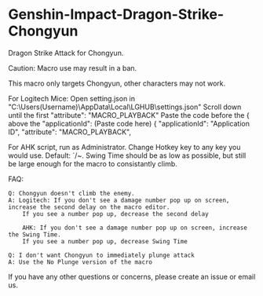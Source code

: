 # Genshin-Impact-Dragon-Strike-Chongyun
Dragon Strike Attack for Chongyun.

Caution: Macro use may result in a ban.

This macro only targets Chongyun, other characters may not work.

For Logitech Mice: Open setting.json in "C:\Users(Username)\AppData\Local\LGHUB\settings.json" Scroll down until the first "attribute": "MACRO_PLAYBACK" Paste the code before the { above the "applicationId": (Paste code here) { "applicationId": "Application ID", "attribute": "MACRO_PLAYBACK",

For AHK script, run as Administrator. Change Hotkey key to any key you would use. Default: `/~. Swing Time should be as low as possible, but still be large enough for the macro to consistantly climb.

FAQ:

    Q: Chongyun doesn't climb the enemy.
    A: Logitech: If you don't see a damage number pop up on screen, increase the second delay on the macro editor. 
        If you see a number pop up, decrease the second delay
        
        AHK: If you don't see a damage number pop up on screen, increase the Swing Time.
        If you see a number pop up, decrease Swing Time
  
    Q: I don't want Chongyun to immediately plunge attack
    A: Use the No Plunge version of the macro
  
If you have any other questions or concerns, please create an issue or email us.
